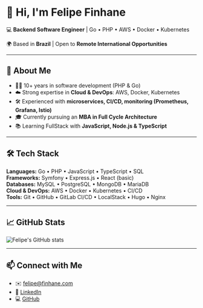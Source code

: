 # 👋 Hi, I'm Felipe Finhane  

💻 **Backend Software Engineer** | Go • PHP • AWS • Docker • Kubernetes  

🌍 Based in **Brazil** | Open to **Remote International Opportunities**  

---

## 🚀 About Me  
- 👨‍💻 10+ years in software development (PHP & Go)  
- ☁️ Strong expertise in **Cloud & DevOps**: AWS, Docker, Kubernetes  
- 🛠️ Experienced with **microservices, CI/CD, monitoring (Prometheus, Grafana, Istio)**  
- 🎓 Currently pursuing an **MBA in Full Cycle Architecture**  
- 📚 Learning FullStack with **JavaScript, Node.js & TypeScript**  

---

## 🛠️ Tech Stack  

**Languages:** Go • PHP • JavaScript • TypeScript • SQL  
**Frameworks:** Symfony • Express.js • React (basic)  
**Databases:** MySQL • PostgreSQL • MongoDB • MariaDB  
**Cloud & DevOps:** AWS • Docker • Kubernetes • CI/CD  
**Tools:** Git • GitHub • GitLab CI/CD • LocalStack • Hugo • Nginx  

---

## 📈 GitHub Stats  
![Felipe's GitHub stats](https://github-readme-stats.vercel.app/api?username=felipefinhane&show_icons=true&theme=tokyonight)  

---

## 📫 Connect with Me  
- ✉️ [felipe@finhane.com](mailto:felipe@finhane.com)  
- 🔗 [LinkedIn](https://www.linkedin.com/in/felipefdepaula)  
- 💻 [GitHub](https://github.com/felipefinhane)  
